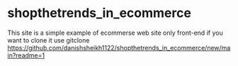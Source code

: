 # shopthetrends_in_ecommerce
This site is a simple example of ecommerse web site only front-end
if you want to clone it use 
gitclone https://github.com/danishsheikh1122/shopthetrends_in_ecommerce/new/main?readme=1
